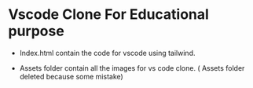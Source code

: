 # Vscode Clone For Educational purpose

- Index.html contain the code for vscode using tailwind.

- Assets folder contain all the images for vs code clone. ( Assets folder deleted because some mistake)

